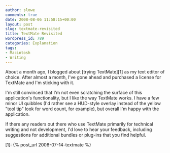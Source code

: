 ```yaml
---
author: slowe
comments: true
date: 2008-08-06 11:58:15+00:00
layout: post
slug: textmate-revisited
title: TextMate Revisited
wordpress_id: 789
categories: Explanation
tags:
- Macintosh
- Writing
---
```


About a month ago, I blogged about [trying TextMate][1] as my text editor of choice. After almost a month, I've gone ahead and purchased a license for TextMate and I'm sticking with it.

I'm still convinced that I'm not even scratching the surface of this application's functionality, but I like the way TextMate works. I have a few minor UI quibbles (I'd rather see a HUD-style overlay instead of the yellow "tool tip" look for word count, for example), but overall I'm happy with the application.

If there any readers out there who use TextMate primarily for technical writing and not development, I'd love to hear your feedback, including suggestions for additional bundles or plug-ins that you find helpful.

[1]: {% post_url 2008-07-14-textmate %}
